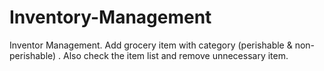 # Inventory-Management
 Inventor Management. Add grocery item with category (perishable & non-perishable) . Also check the item list and remove unnecessary item.
